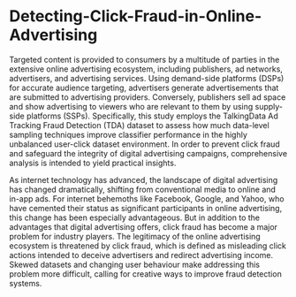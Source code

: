# Detecting-Click-Fraud-in-Online-Advertising

<p>Targeted content is provided to consumers by a multitude of parties in the extensive online advertising ecosystem, including publishers, ad networks, advertisers, and advertising services. Using demand-side platforms (DSPs) for accurate audience targeting, advertisers generate advertisements that are submitted to advertising providers. Conversely, publishers sell ad space and show advertising to viewers who are relevant to them by using supply-side platforms (SSPs). Specifically, this study employs the TalkingData Ad Tracking Fraud Detection (TDA) dataset to assess how much data-level sampling techniques improve classifier performance in the highly unbalanced user-click dataset environment. In order to prevent click fraud and safeguard the integrity of digital advertising campaigns, comprehensive analysis is intended to yield practical insights.

As internet technology has advanced, the landscape of digital advertising has changed dramatically, shifting from conventional media to online and in-app ads. For internet behemoths like Facebook, Google, and Yahoo, who have cemented their status as significant participants in online advertising, this change has been especially advantageous. But in addition to the advantages that digital advertising offers, click fraud has become a major problem for industry players. The legitimacy of the online advertising ecosystem is threatened by click fraud, which is defined as misleading click actions intended to deceive advertisers and redirect advertising income. Skewed datasets and changing user behaviour make addressing this problem more difficult, calling for creative ways to improve fraud detection systems.
</p>
